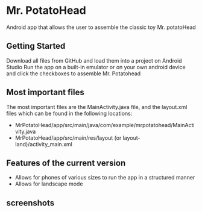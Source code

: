# Mr. PotatoHead

Android app that allows the user to assemble the classic toy Mr. potatoHead

## Getting Started

Download all files from GitHub and load them into a project on Android Studio
Run the app on a built-in emulator or on your own android device and click the checkboxes to assemble Mr. Potatohead

## Most important files

The most important files are the MainActivity.java file, and the layout.xml files which can be found in the following locations:
- MrPotatoHead/app/src/main/java/com/example/mrpotatohead/MainActivity.java
- MrPotatoHead/app/src/main/res/layout (or layout-land)/activity_main.xml

## Features of the current version

- Allows for phones of various sizes to run the app in a structured manner
- Allows for landscape mode 

## screenshots
